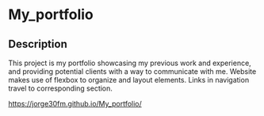 # My_portfolio

## Description

This project is my portfolio showcasing my previous work and experience, and providing potential clients with a way to communicate with me. Website makes use of flexbox to organize and layout elements. Links in navigation travel to corresponding section.

https://jorge30fm.github.io/My_portfolio/
